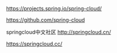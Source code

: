 https://projects.spring.io/spring-cloud/

https://github.com/spring-cloud

springcloud中文社区
http://springcloud.cn/

https://springcloud.cc/



















